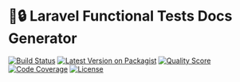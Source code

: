 # 💎🔒 Laravel Functional Tests Docs Generator

[![Build Status](https://scrutinizer-ci.com/g/Rodenastyle/laravel-testdoc/badges/build.png?b=master)](https://scrutinizer-ci.com/g/Rodenastyle/laravel-testdoc/build-status/master)
[![Latest Version on Packagist](https://img.shields.io/packagist/v/rodenastyle/laravel-testdoc.svg?style=flat-square)](https://packagist.org/packages/rodenastyle/laravel-testdoc)
[![Quality Score](https://img.shields.io/scrutinizer/g/rodenastyle/laravel-testdoc.svg?style=flat-square)](https://scrutinizer-ci.com/g/Rodenastyle/laravel-testdoc/?branch=master)
[![Code Coverage](https://scrutinizer-ci.com/g/Rodenastyle/laravel-testdoc/badges/coverage.png?b=master)](https://scrutinizer-ci.com/g/Rodenastyle/laravel-testdoc/?branch=master)
[![License](https://img.shields.io/packagist/l/Rodenastyle/laravel-testdoc.svg)](https://packagist.org/packages/Rodenastyle/laravel-testdoc)
